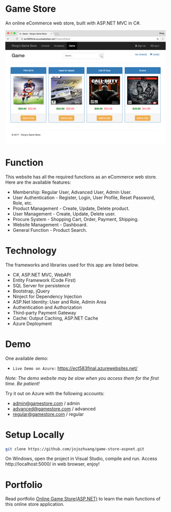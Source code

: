 # Game Store
An online eCommerce web store, built with ASP.NET MVC in C#.

<kbd>![image](/public/games.png)</kbd>

# Function
This website has all the required functions as an eCommerce web store. Here are the available features:
* Membership: Regular User, Advanced User, Admin User.
* User Authentication - Register, Login, User Profile, Reset Password, Role, etc.
* Product Management - Create, Update, Delete product.
* User Management - Create, Update, Delete user.
* Procure System - Shopping Cart, Order, Payment, Shipping.
* Website Management - Dashboard.
* General Function - Product Search.

# Technology
The frameworks and libraries used for this app are listed below.
* C#, ASP.NET MVC, WebAPI
* Entity Framework (Code First)
* SQL Server for persistence
* Bootstrap, jQuery
* Ninject for Dependency Injection
* ASP.Net Identity: User and Role, Admin Area
* Authentication and Authorization
* Third-party Payment Gateway
* Cache: Output Caching, ASP.NET Cache
* Azure Deployment

# Demo
One available demo:
* `Live Demo on Azure:` <a href="https://ect583final.azurewebsites.net/" target="\_blank">https://ect583final.azurewebsites.net/</a>

*Note: The demo website may be slow when you access them for the first time. Be patient!*

Try it out on Azure with the following accounts:
* admin@gamestore.com / admin
* advanced@gamestore.com / advanced
* regular@gamestore.com / regular

# Setup Locally
```bash
git clone https://github.com/jojozhuang/game-store-aspnet.git
```
On Windows, open the project in Visual Studio, compile and run. Access http://localhost:5000/ in web browser, enjoy!

# Portfolio
Read portfolio [Online Game Store(ASP.NET)](https://jojozhuang.github.io/project/game-store-aspnet) to learn the main functions of this online store application.
